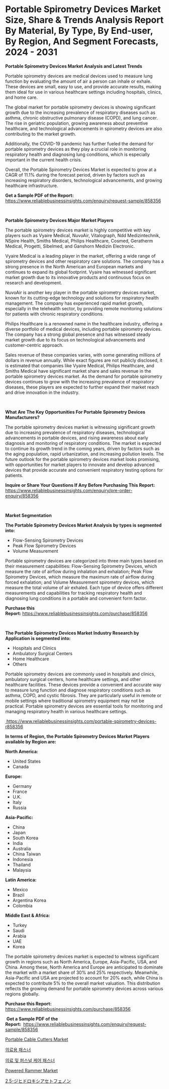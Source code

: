 <p><h1>Portable Spirometry Devices Market Size, Share & Trends Analysis Report By Material, By Type, By End-user, By Region, And Segment Forecasts, 2024 - 2031</h1></p><p><strong>Portable Spirometry Devices Market Analysis and Latest Trends</strong></p>
<p><p>Portable spirometry devices are medical devices used to measure lung function by evaluating the amount of air a person can inhale or exhale. These devices are small, easy to use, and provide accurate results, making them ideal for use in various healthcare settings including hospitals, clinics, and home care.</p><p>The global market for portable spirometry devices is showing significant growth due to the increasing prevalence of respiratory diseases such as asthma, chronic obstructive pulmonary disease (COPD), and lung cancer. The rise in geriatric population, growing awareness about preventive healthcare, and technological advancements in spirometry devices are also contributing to the market growth.</p><p>Additionally, the COVID-19 pandemic has further fueled the demand for portable spirometry devices as they play a crucial role in monitoring respiratory health and diagnosing lung conditions, which is especially important in the current health crisis.</p><p>Overall, the Portable Spirometry Devices Market is expected to grow at a CAGR of 11.1% during the forecast period, driven by factors such as increasing respiratory disorders, technological advancements, and growing healthcare infrastructure.</p></p>
<p><strong>Get a Sample PDF of the Report:&nbsp;</strong> <a href="https://www.reliablebusinessinsights.com/enquiry/request-sample/858356">https://www.reliablebusinessinsights.com/enquiry/request-sample/858356</a></p>
<p>&nbsp;</p>
<p><strong>Portable Spirometry Devices Major Market Players</strong></p>
<p><p>The portable spirometry devices market is highly competitive with key players such as Vyaire Medical, NuvoAir, Vitalograph, Ndd Medizintechnik, NSpire Health, Smiths Medical, Philips Healthcare, Cosmed, Geratherm Medical, Progetti, Sibelmed, and Ganshorn Medizin Electronic. </p><p>Vyaire Medical is a leading player in the market, offering a wide range of spirometry devices and other respiratory care solutions. The company has a strong presence in the North American and European markets and continues to expand its global footprint. Vyaire has witnessed significant market growth due to its innovative products and continuous focus on research and development.</p><p>NuvoAir is another key player in the portable spirometry devices market, known for its cutting-edge technology and solutions for respiratory health management. The company has experienced rapid market growth, especially in the telehealth sector, by providing remote monitoring solutions for patients with chronic respiratory conditions.</p><p>Philips Healthcare is a renowned name in the healthcare industry, offering a diverse portfolio of medical devices, including portable spirometry devices. The company has a strong global presence and has witnessed steady market growth due to its focus on technological advancements and customer-centric approach.</p><p>Sales revenue of these companies varies, with some generating millions of dollars in revenue annually. While exact figures are not publicly disclosed, it is estimated that companies like Vyaire Medical, Philips Healthcare, and Smiths Medical have significant market share and sales revenue in the portable spirometry devices market. As the demand for portable spirometry devices continues to grow with the increasing prevalence of respiratory diseases, these players are expected to further expand their market reach and drive innovation in the industry.</p></p>
<p>&nbsp;</p>
<p><strong>What Are The Key Opportunities For Portable Spirometry Devices Manufacturers?</strong></p>
<p><p>The portable spirometry devices market is witnessing significant growth due to increasing prevalence of respiratory diseases, technological advancements in portable devices, and rising awareness about early diagnosis and monitoring of respiratory conditions. The market is expected to continue its growth trend in the coming years, driven by factors such as the aging population, rapid urbanization, and increasing pollution levels. The future outlook for the portable spirometry devices market looks promising, with opportunities for market players to innovate and develop advanced devices that provide accurate and convenient respiratory testing options for patients.</p></p>
<p><strong>Inquire or Share Your Questions If Any Before Purchasing This Report:</strong> <a href="https://www.reliablebusinessinsights.com/enquiry/pre-order-enquiry/858356">https://www.reliablebusinessinsights.com/enquiry/pre-order-enquiry/858356</a></p>
<p>&nbsp;</p>
<p><strong>Market Segmentation</strong></p>
<p><strong>The Portable Spirometry Devices Market Analysis by types is segmented into:</strong></p>
<p><ul><li>Flow-Sensing Spirometry Devices</li><li>Peak Flow Spirometry Devices</li><li>Volume Measurement</li></ul></p>
<p><p>Portable spirometry devices are categorized into three main types based on their measurement capabilities: Flow-Sensing Spirometry Devices, which measure the rate of airflow during inhalation and exhalation; Peak Flow Spirometry Devices, which measure the maximum rate of airflow during forced exhalation; and Volume Measurement spirometry devices, which measure the total volume of air exhaled. Each type of device offers different measurements and capabilities for tracking respiratory health and diagnosing lung conditions in a portable and convenient form factor.</p></p>
<p><strong>Purchase this Report:&nbsp;</strong><a href="https://www.reliablebusinessinsights.com/purchase/858356">https://www.reliablebusinessinsights.com/purchase/858356</a></p>
<p>&nbsp;</p>
<p><strong>The Portable Spirometry Devices Market Industry Research by Application is segmented into:</strong></p>
<p><ul><li>Hospitals and Clinics</li><li>Ambulatory Surgical Centers</li><li>Home Healthcare</li><li>Others</li></ul></p>
<p><p>Portable spirometry devices are commonly used in hospitals and clinics, ambulatory surgical centers, home healthcare settings, and other healthcare facilities. These devices provide a convenient and accurate way to measure lung function and diagnose respiratory conditions such as asthma, COPD, and cystic fibrosis. They are particularly useful in remote or mobile settings where traditional spirometry equipment may not be practical. Portable spirometry devices are essential tools for monitoring and managing respiratory health in various healthcare settings.</p></p>
<p><a href="https://www.reliablebusinessinsights.com/portable-spirometry-devices-r858356">&nbsp;https://www.reliablebusinessinsights.com/portable-spirometry-devices-r858356</a></p>
<p><strong>In terms of Region, the Portable Spirometry Devices Market Players available by Region are:</strong></p>
<p>
    <p> <strong> North America: </strong>
        <ul>
            <li>United States</li>
            <li>Canada</li>
        </ul>
        </p> 
    <p> <strong> Europe: </strong>
        <ul>
            <li>Germany</li>
            <li>France</li>
            <li>U.K.</li>
            <li>Italy</li>
            <li>Russia</li>
        </ul>
        </p> 
    <p> <strong> Asia-Pacific: </strong>
        <ul>
            <li>China</li>
            <li>Japan</li>
            <li>South Korea</li>
            <li>India</li>
            <li>Australia</li>
            <li>China Taiwan</li>
            <li>Indonesia</li>
            <li>Thailand</li>
            <li>Malaysia</li>
        </ul>
        </p> 
    <p> <strong> Latin America: </strong>
        <ul>
            <li>Mexico</li>
            <li>Brazil</li>
            <li>Argentina Korea</li>
            <li>Colombia</li>
        </ul>
        </p> 
    <p> <strong> Middle East & Africa: </strong>
        <ul>
            <li>Turkey</li>
            <li>Saudi</li>
            <li>Arabia</li>
            <li>UAE</li>
            <li>Korea</li>
        </ul>
    </p>
    </p>
<p><p>The portable spirometry devices market is expected to witness significant growth in regions such as North America, Europe, Asia-Pacific, USA, and China. Among these, North America and Europe are anticipated to dominate the market with a market share of 30% and 25% respectively. Meanwhile, Asia-Pacific and USA are projected to account for 20% each, while China is expected to contribute 5% to the overall market valuation. This distribution reflects the growing demand for portable spirometry devices across various regions globally.</p></p>
<p><strong>Purchase this Report: </strong><a href="https://www.reliablebusinessinsights.com/purchase/858356">https://www.reliablebusinessinsights.com/purchase/858356</a></p>
<p>&nbsp;<strong>Get a Sample PDF of the Report:&nbsp;&nbsp;</strong><a href="https://www.reliablebusinessinsights.com/enquiry/request-sample/858356">https://www.reliablebusinessinsights.com/enquiry/request-sample/858356</a></p>
<p><strong></strong></p>
<p><p><a href="https://github.com/DeonteStanton2023/Market-Research-Report-List-1/blob/main/portable-cable-cutters-market.md">Portable Cable Cutters Market</a></p><p><a href="https://github.com/CliftonFisher9067/Market-Research-Report-List-2/blob/main/2939941180613.md">의료용 패스너</a></p><p><a href="https://github.com/vskv4779xr1/Market-Research-Report-List-2/blob/main/3876913180612.md">의료 및 퍼스널 케어 패스너</a></p><p><a href="https://github.com/ZackaryHalvorson2023/Market-Research-Report-List-1/blob/main/powered-rammer-market.md">Powered Rammer Market</a></p><p><a href="https://github.com/DayanaRunolfsdottir/Market-Research-Report-List-1/blob/main/8733749167314.md">2,5-ジヒドロキシアセトフェノン</a></p></p>